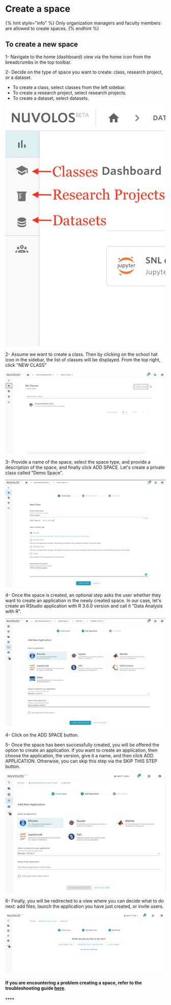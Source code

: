 # Create a space

{% hint style="info" %}
Only organization managers and faculty members are allowed to create spaces. 
{% endhint %}

## To create a new space

1- Navigate to the home \(dashboard\) view via the home icon from the breadcrumbs in the top toolbar.

2- Decide on the type of space you want to create: class, research project, or a dataset.

* To create a class, select classes from the left sidebar.
* To create a research project, select research projects.
* To create a dataset, select datasets.

![](../../.gitbook/assets/screen-shot-2020-03-19-at-11.26.04-am%20%281%29.png)

2- Assume we want to create a class. Then by clicking on the school hat icon in the sidebar, the list of classes will be displayed. From the top right, click "NEW CLASS"

![](../../.gitbook/assets/screen-shot-2020-03-19-at-11.34.04-am.png)

3- Provide a name of the space, select the space type, and provide a description of the space, and finally click ADD SPACE. Let's create a private class called  "Demo Space".

![](../../.gitbook/assets/screen-shot-2020-03-19-at-11.41.57-am-2.png)

4- Once the space is created, an optional step asks the user whether they want to create an application in the newly created space. In our case, let's create an RStudio application with R 3.6.0 version and call it "Data Analysis with R".

![](../../.gitbook/assets/screen-shot-2020-03-19-at-11.43.43-am-2.png)



4- Click on the ADD SPACE button.

5- Once the space has been successfully created, you will be offered the option to create an application. If you want to create an application, then choose the application, the version, give it a name, and then click ADD APPLICATION. Otherwise, you can skip this step via the SKIP THIS STEP button.

![](../../.gitbook/assets/screen-shot-2020-02-12-at-3.20.16-pm-2.png)



6- Finally, you will be redirected to a view where you can decide what to do next: add files, launch the application you have just created, or invite users.

![](../../.gitbook/assets/screen-shot-2020-02-12-at-3.24.12-pm-2%20%282%29.png)



#### If you are encountering a problem creating a space, refer to the troubleshooting guide [here](../../troubleshooting/authorization-issues/cannot-create-a-space.md).

\*\*\*\*

